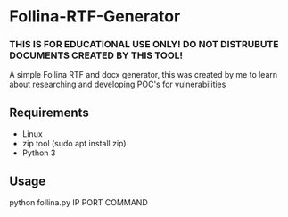 # Follina-RTF-Generator
### THIS IS FOR EDUCATIONAL USE ONLY! DO NOT DISTRUBUTE DOCUMENTS CREATED BY THIS TOOL!
A simple Follina RTF and docx generator, this was created by me to learn about researching and developing POC's for vulnerabilities

## Requirements
 - Linux
 - zip tool (sudo apt install zip)
 - Python 3

## Usage
python follina.py IP PORT COMMAND
